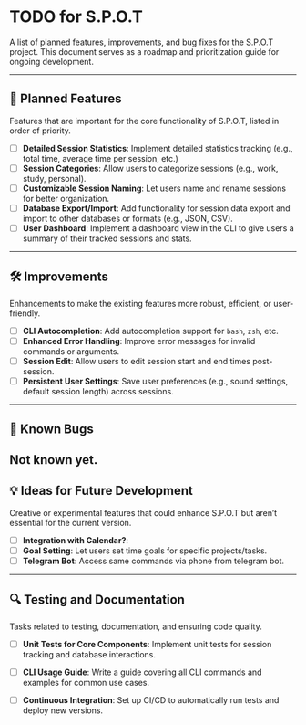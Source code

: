 # TODO for S.P.O.T

A list of planned features, improvements, and bug fixes for the S.P.O.T project. This document serves as a roadmap and prioritization guide for ongoing development.

---

## 📌 Planned Features

Features that are important for the core functionality of S.P.O.T, listed in order of priority.

- [ ] **Detailed Session Statistics**: Implement detailed statistics tracking (e.g., total time, average time per session, etc.)
- [ ] **Session Categories**: Allow users to categorize sessions (e.g., work, study, personal).
- [ ] **Customizable Session Naming**: Let users name and rename sessions for better organization.
- [ ] **Database Export/Import**: Add functionality for session data export and import to other databases or formats (e.g., JSON, CSV).
- [ ] **User Dashboard**: Implement a dashboard view in the CLI to give users a summary of their tracked sessions and stats.

---

## 🛠️ Improvements

Enhancements to make the existing features more robust, efficient, or user-friendly.

- [ ] **CLI Autocompletion**: Add autocompletion support for `bash`, `zsh`, etc.
- [ ] **Enhanced Error Handling**: Improve error messages for invalid commands or arguments.
- [ ] **Session Edit**: Allow users to edit session start and end times post-session.
- [ ] **Persistent User Settings**: Save user preferences (e.g., sound settings, default session length) across sessions.

---

## 🐞 Known Bugs
Not known yet.
---

## 💡 Ideas for Future Development

Creative or experimental features that could enhance S.P.O.T but aren’t essential for the current version.

- [ ] **Integration with Calendar?**: 
- [ ] **Goal Setting**: Let users set time goals for specific projects/tasks.
- [ ] **Telegram Bot**: Access same commands via phone from telegram bot.

---

## 🔍 Testing and Documentation

Tasks related to testing, documentation, and ensuring code quality.

- [ ] **Unit Tests for Core Components**: Implement unit tests for session tracking and database interactions.
- [ ] **CLI Usage Guide**: Write a guide covering all CLI commands and examples for common use cases.
- [ ] **Continuous Integration**: Set up CI/CD to automatically run tests and deploy new versions.

